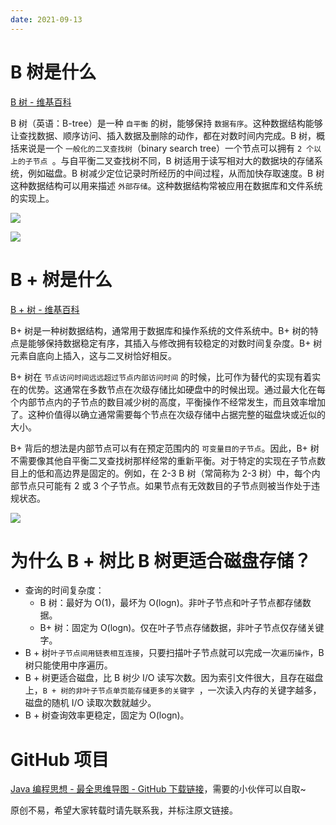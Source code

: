 ```yaml
---
date: 2021-09-13
---
```


# B 树是什么

[B 树 - 维基百科](https://zh.wikipedia.org/wiki/B%E6%A0%91)

B 树（英语：B-tree）是一种 ` 自平衡 ` 的树，能够保持 ` 数据有序 `。这种数据结构能够让查找数据、顺序访问、插入数据及删除的动作，都在对数时间内完成。B 树，概括来说是一个 ` 一般化的二叉查找树 `（binary search tree）一个节点可以拥有 `2 个以上的子节点 `。与自平衡二叉查找树不同，B 树适用于读写相对大的数据块的存储系统，例如磁盘。B 树减少定位记录时所经历的中间过程，从而加快存取速度。B 树这种数据结构可以用来描述 ` 外部存储 `。这种数据结构常被应用在数据库和文件系统的实现上。

![](http://yano.oss-cn-beijing.aliyuncs.com/blog/20210913174937.png?x-oss-process=style/yano)

![](http://yano.oss-cn-beijing.aliyuncs.com/blog/20210913174958.png?x-oss-process=style/yano)

# B + 树是什么

[B + 树 - 维基百科](https://zh.wikipedia.org/wiki/B%2B%E6%A0%91)

B+ 树是一种树数据结构，通常用于数据库和操作系统的文件系统中。B+ 树的特点是能够保持数据稳定有序，其插入与修改拥有较稳定的对数时间复杂度。B+ 树元素自底向上插入，这与二叉树恰好相反。

B+ 树在 ` 节点访问时间远远超过节点内部访问时间 ` 的时候，比可作为替代的实现有着实在的优势。这通常在多数节点在次级存储比如硬盘中的时候出现。通过最大化在每个内部节点内的子节点的数目减少树的高度，平衡操作不经常发生，而且效率增加了。这种价值得以确立通常需要每个节点在次级存储中占据完整的磁盘块或近似的大小。

B+ 背后的想法是内部节点可以有在预定范围内的 ` 可变量目的子节点 `。因此，B+ 树不需要像其他自平衡二叉查找树那样经常的重新平衡。对于特定的实现在子节点数目上的低和高边界是固定的。例如，在 2-3 B 树（常简称为 2-3 树）中，每个内部节点只可能有 2 或 3 个子节点。如果节点有无效数目的子节点则被当作处于违规状态。

![](http://yano.oss-cn-beijing.aliyuncs.com/blog/20210913175100.png?x-oss-process=style/yano)

# 为什么 B + 树比 B 树更适合磁盘存储？

- 查询的时间复杂度：
  - B 树：最好为 O(1)，最坏为 O(logn)。非叶子节点和叶子节点都存储数据。
  - B+ 树：固定为 O(logn)。仅在叶子节点存储数据，非叶子节点仅存储关键字。
- B + 树`叶子节点间用链表相互连接`，只要扫描叶子节点就可以完成一次`遍历操作`，B 树只能使用中序遍历。
- B + 树更适合磁盘，比 B 树少 I/O 读写次数。因为索引文件很大，且存在磁盘上，`B + 树的非叶子节点单页能存储更多的关键字 `，一次读入内存的关键字越多，磁盘的随机 I/O 读取次数就越少。
- B + 树查询效率更稳定，固定为 O(logn)。

# GitHub 项目

[Java 编程思想 - 最全思维导图 - GitHub 下载链接](https://github.com/LjyYano/Thinking_in_Java_MindMapping)，需要的小伙伴可以自取~

原创不易，希望大家转载时请先联系我，并标注原文链接。
